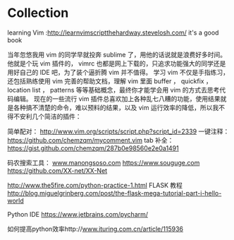 # Collection
learning Vim :http://learnvimscriptthehardway.stevelosh.com/ it's a good book


当年忽悠我用 vim 的同学早就投奔 sublime 了，用他的话说就是浪费好多时间。 
他就是个玩 vim 插件的， vimrc 也都是网上下载的，只追求功能强大的同学还是用好自己的 IDE 吧，为了装个逼折腾 vim 并不值得。 
学习 vim 不仅是手指练习，还包括熟练使用 vim 完善的帮助文档，理解 vim 里面 buffer ， quickfix ， location list ， patterns 等等基础概念，最终你才能学会用 vim 的方式去思考代码编辑。 
现在的一些流行 vim 插件总喜欢加上各种乱七八糟的功能，使用结果就是各种搞不清楚的命令，难以预料的结果，以及 vim 运行效率的降低，所以我不得不安利几个简洁的插件： 

简单配对： http://www.vim.org/scripts/script.php?script_id=2339 
一键注释： https://github.com/chemzqm/mycomment.vim 
tab 补全： 
https://gist.github.com/chemzqm/287b0e98560e2e0a1491 


码农搜索工具：
www.manongsoso.com
https://www.souguge.com
https://github.com/XX-net/XX-Net

http://www.the5fire.com/python-practice-1.html
 FLASK 教程 http://blog.miguelgrinberg.com/post/the-flask-mega-tutorial-part-i-hello-world
 
 Python IDE https://www.jetbrains.com/pycharm/
 
 如何提高python效率http://www.ituring.com.cn/article/115936
